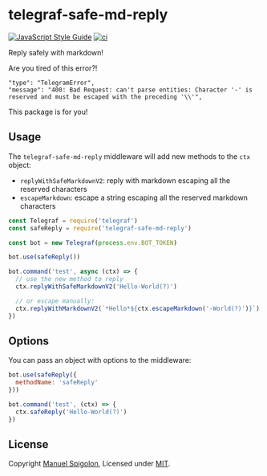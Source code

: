 # telegraf-safe-md-reply

[![JavaScript Style Guide](https://img.shields.io/badge/code_style-standard-brightgreen.svg)](https://standardjs.com)
[![ci](https://github.com/Eomm/telegraf-safe-md-reply/actions/workflows/ci.yml/badge.svg)](https://github.com/Eomm/telegraf-safe-md-reply/actions/workflows/ci.yml)

Reply safely with markdown!

Are you tired of this error?!

```
"type": "TelegramError",
"message": "400: Bad Request: can't parse entities: Character '-' is reserved and must be escaped with the preceding '\\'",
```

This package is for you!

## Usage

The `telegraf-safe-md-reply` middleware will add new methods to the `ctx` object:

- `replyWithSafeMarkdownV2`: reply with markdown escaping all the reserved characters
- `escapeMarkdown`: escape a string escaping all the reserved markdown characters

```js
const Telegraf = require('telegraf')
const safeReply = require('telegraf-safe-md-reply')

const bot = new Telegraf(process.env.BOT_TOKEN)

bot.use(safeReply())

bot.command('test', async (ctx) => {
  // use the new method to reply
  ctx.replyWithSafeMarkdownV2('Hello-World(?)')

  // or escape manually:
  ctx.replyWithMarkdownV2(`*Hello*${ctx.escapeMarkdown('-World(?)')}`)
})
```

## Options

You can pass an object with options to the middleware:

```js
bot.use(safeReply({
  methodName: 'safeReply'
}))

bot.command('test', (ctx) => {
  ctx.safeReply('Hello-World(?)')
})
```


## License

Copyright [Manuel Spigolon](https://github.com/Eomm), Licensed under [MIT](./LICENSE).
